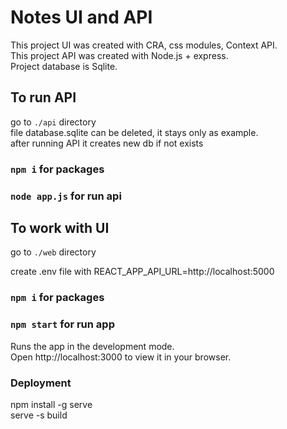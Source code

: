 # Notes UI and API

This project UI was created with CRA, css modules, Context API. \
This project API was created with Node.js + express. \
Project database is Sqlite. 

## To run API
go to `./api` directory \
file database.sqlite can be deleted, it stays only as example. \
after running API it creates new db if not exists

### `npm i` for packages
### `node app.js` for run api



## To work with UI
go to `./web` directory 

create .env file with REACT_APP_API_URL=http://localhost:5000

### `npm i` for packages
### `npm start` for run app
Runs the app in the development mode.\
Open http://localhost:3000 to view it in your browser.


### Deployment

npm install -g serve \
serve -s build
